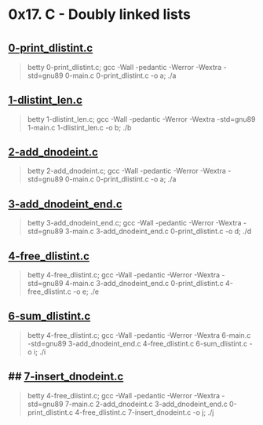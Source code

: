 # 0x17. C - Doubly linked lists

#

## [0-print_dlistint.c](0-print_dlistint.c)
> betty 0-print_dlistint.c; gcc -Wall -pedantic -Werror -Wextra -std=gnu89 0-main.c 0-print_dlistint.c -o a; ./a

## [1-dlistint_len.c](1-dlistint_len.c)
> betty 1-dlistint_len.c; gcc -Wall -pedantic -Werror -Wextra -std=gnu89 1-main.c 1-dlistint_len.c -o b; ./b

## [2-add_dnodeint.c](2-add_dnodeint.c)
> betty 2-add_dnodeint.c; gcc -Wall -pedantic -Werror -Wextra -std=gnu89 0-main.c 0-print_dlistint.c -o a; ./a

## [3-add_dnodeint_end.c](3-add_dnodeint_end.c)
> betty 3-add_dnodeint_end.c; gcc -Wall -pedantic -Werror -Wextra -std=gnu89 3-main.c 3-add_dnodeint_end.c 0-print_dlistint.c -o d; ./d

## [4-free_dlistint.c](4-free_dlistint.c)
> betty 4-free_dlistint.c; gcc -Wall -pedantic -Werror -Wextra -std=gnu89 4-main.c 3-add_dnodeint_end.c 0-print_dlistint.c 4-free_dlistint.c -o e; ./e

## [6-sum_dlistint.c](6-sum_dlistint.c)
> betty 4-free_dlistint.c; gcc -Wall -pedantic -Werror -Wextra 6-main.c -std=gnu89 3-add_dnodeint_end.c 4-free_dlistint.c 6-sum_dlistint.c -o i; ./i

## ## [7-insert_dnodeint.c](7-insert_dnodeint.c)
> betty 4-free_dlistint.c; gcc -Wall -pedantic -Werror -Wextra -std=gnu89 7-main.c 2-add_dnodeint.c 3-add_dnodeint_end.c 0-print_dlistint.c 4-free_dlistint.c 7-insert_dnodeint.c -o j; ./j

